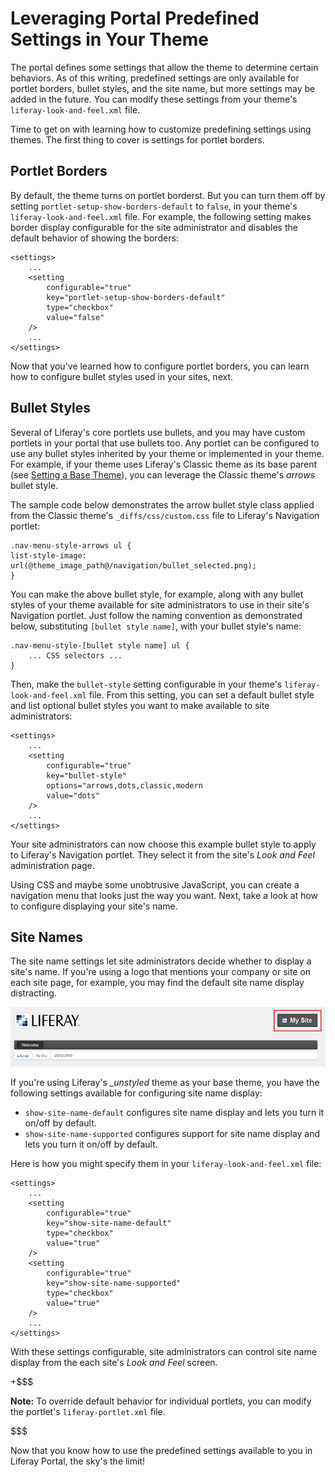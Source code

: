 # Leveraging Portal Predefined Settings in Your Theme [](id=leveraging-portal-predefined-settings-in-your-theme)

The portal defines some settings that allow the theme to determine certain
behaviors. As of this writing, predefined settings are only available for
portlet borders, bullet styles, and the site name, but more settings may be
added in the future. You can modify these settings from your theme's
`liferay-look-and-feel.xml` file. 

Time to get on with learning how to customize predefining settings using themes.
The first thing to cover is settings for portlet borders.

## Portlet Borders [](id=portlet-borders)

By default, the theme turns on portlet borderst. But you can turn them off by
setting `portlet-setup-show-borders-default` to `false`, in your theme's
`liferay-look-and-feel.xml` file. For example, the following setting makes
border display configurable for the site administrator and disables the default
behavior of showing the borders:

    <settings>
        ...
        <setting
            configurable="true"
            key="portlet-setup-show-borders-default"
            type="checkbox"
            value="false"
        />
        ...
    </settings>

Now that you've learned how to configure portlet borders, you can learn how to 
configure bullet styles used in your sites, next. 

## Bullet Styles [](id=bullet-styles)

Several of Liferay's core portlets use bullets, and you may have custom portlets
in your portal that use bullets too. Any portlet can be configured to use any
bullet styles inherited by your theme or implemented in your theme. For example,
if your theme uses Liferay's Classic theme as its base parent (see
[Setting a Base Theme](/develop/tutorials/-/knowledge_base/6-2/setting-a-base-theme)),
you can leverage the Classic theme's *arrows* bullet style.

The sample code below demonstrates the arrow bullet style class applied from the
Classic theme's `_diffs/css/custom.css` file to Liferay's Navigation portlet: 

    .nav-menu-style-arrows ul {
    list-style-image: url(@theme_image_path@/navigation/bullet_selected.png);
    }

You can make the above bullet style, for example, along with any bullet styles
of your theme available for site administrators to use in their site's
Navigation portlet. Just follow the naming convention as demonstrated below,
substituting `[bullet style name]`, with your bullet style's name:

    .nav-menu-style-[bullet style name] ul {
        ... CSS selectors ...
    }

Then, make the `bullet-style` setting configurable in your theme's
`liferay-look-and-feel.xml` file. From this setting, you can set a default
bullet style and list optional bullet styles you want to make available to site
administrators: 

    <settings>
        ...
        <setting
            configurable="true"
            key="bullet-style"
            options="arrows,dots,classic,modern
            value="dots"
        />
        ...
    </settings>

Your site administrators can now choose this example bullet style to apply to
Liferay's Navigation portlet. They select it from the site's *Look and Feel*
administration page. 

Using CSS and maybe some unobtrusive JavaScript, you can create a navigation
menu that looks just the way you want. Next, take a look at how to configure
displaying your site's name. 

## Site Names [](id=site-names)

The site name settings let site administrators decide whether to display a
site's name. If you're using a logo that mentions your company or site on each
site page, for example, you may find the default site name display distracting.

![Figure 1: By default, themes display the site's title on each page.](../../images/theme-site-name.png)

If you're using Liferay's *_unstyled* theme as your base theme, you have the
following settings available for configuring site name display:

- `show-site-name-default` configures site name display and lets you turn it
  on/off by default. 
- `show-site-name-supported` configures support for site name display and lets
  you turn it on/off by default. 

Here is how you might specify them in your `liferay-look-and-feel.xml` file:

    <settings>
        ...
        <setting
            configurable="true"
            key="show-site-name-default"
            type="checkbox"
            value="true"
        />
        <setting
            configurable="true"
            key="show-site-name-supported"
            type="checkbox"
            value="true"
        />
        ...
    </settings>

With these settings configurable, site administrators can control site name
display from the each site's *Look and Feel* screen. 

+$$$

**Note:** To override default behavior
for individual portlets, you can modify the portlet's `liferay-portlet.xml`
file.

$$$

Now that you know how to use the predefined settings available to you in Liferay
Portal, the sky's the limit!

